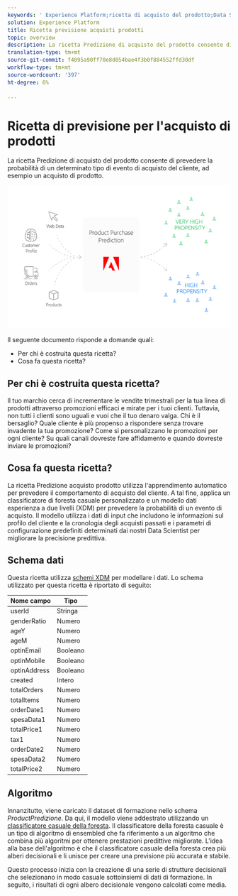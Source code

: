 ```yaml
---
keywords: ' Experience Platform;ricetta di acquisto del prodotto;Data Science Workspace;argomenti popolari;ricette;pre-costruire ricetta'
solution: Experience Platform
title: Ricetta previsione acquisti prodotti
topic: overview
description: La ricetta Predizione di acquisto del prodotto consente di prevedere la probabilità di un determinato tipo di evento di acquisto del cliente, ad esempio un acquisto di prodotto.
translation-type: tm+mt
source-git-commit: f4095a90ff70e8d054bae4f3b0f884552ffd30df
workflow-type: tm+mt
source-wordcount: '397'
ht-degree: 6%

---
```



# Ricetta di previsione per l&#39;acquisto di prodotti

La ricetta Predizione di acquisto del prodotto consente di prevedere la probabilità di un determinato tipo di evento di acquisto del cliente, ad esempio un acquisto di prodotto.

![](../images/pre-built-recipes/ppp_bigpicture.png)

Il seguente documento risponde a domande quali:
* Per chi è costruita questa ricetta?
* Cosa fa questa ricetta?

## Per chi è costruita questa ricetta?

Il tuo marchio cerca di incrementare le vendite trimestrali per la tua linea di prodotti attraverso promozioni efficaci e mirate per i tuoi clienti. Tuttavia, non tutti i clienti sono uguali e vuoi che il tuo denaro valga. Chi è il bersaglio? Quale cliente è più propenso a rispondere senza trovare invadente la tua promozione? Come si personalizzano le promozioni per ogni cliente? Su quali canali dovreste fare affidamento e quando dovreste inviare le promozioni?

## Cosa fa questa ricetta?

La ricetta Predizione acquisto prodotto utilizza l&#39;apprendimento automatico per prevedere il comportamento di acquisto del cliente. A tal fine, applica un classificatore di foresta casuale personalizzato e un modello dati esperienza a due livelli (XDM) per prevedere la probabilità di un evento di acquisto. Il modello utilizza i dati di input che includono le informazioni sul profilo del cliente e la cronologia degli acquisti passati e i parametri di configurazione predefiniti determinati dai nostri Data Scientist per migliorare la precisione predittiva.

## Schema dati

Questa ricetta utilizza [schemi XDM](../../xdm/home.md) per modellare i dati. Lo schema utilizzato per questa ricetta è riportato di seguito:

| Nome campo | Tipo |
--- | ---
| userId | Stringa |
| genderRatio | Numero |
| ageY | Numero |
| ageM | Numero |
| optinEmail | Booleano |
| optinMobile | Booleano |
| optinAddress | Booleano |
| created | Intero |
| totalOrders | Numero |
| totalItems | Numero |
| orderDate1 | Numero |
| spesaData1 | Numero |
| totalPrice1 | Numero |
| tax1 | Numero |
| orderDate2 | Numero |
| spesaData2 | Numero |
| totalPrice2 | Numero |


## Algoritmo

Innanzitutto, viene caricato il dataset di formazione nello schema *ProductPredizione*. Da qui, il modello viene addestrato utilizzando un [classificatore casuale della foresta](https://scikit-learn.org/stable/modules/generated/sklearn.ensemble.RandomForestClassifier.html). Il classificatore della foresta casuale è un tipo di algoritmo di ensembled che fa riferimento a un algoritmo che combina più algoritmi per ottenere prestazioni predittive migliorate. L&#39;idea alla base dell&#39;algoritmo è che il classificatore casuale della foresta crea più alberi decisionali e li unisce per creare una previsione più accurata e stabile.

Questo processo inizia con la creazione di una serie di strutture decisionali che selezionano in modo casuale sottoinsiemi di dati di formazione. In seguito, i risultati di ogni albero decisionale vengono calcolati come media.